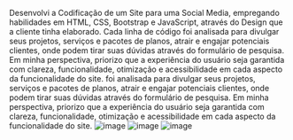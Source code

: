 Desenvolvi a Codificação de um Site para uma Social Media, empregando habilidades em HTML, CSS, Bootstrap e JavaScript, através do Design que a cliente tinha elaborado. Cada linha de código foi analisada para divulgar seus projetos, serviços e pacotes de planos, atrair e engajar potenciais clientes, onde podem tirar suas dúvidas através do formulário de pesquisa. Em minha perspectiva, priorizo que a experiência do usuário seja garantida com clareza, funcionalidade, otimização e acessibilidade em cada aspecto da funcionalidade do site.
foi analisada para divulgar seus projetos, serviços e pacotes de planos, atrair e engajar potenciais clientes, onde podem tirar suas dúvidas através do formulário de pesquisa.
Em minha perspectiva, priorizo que a experiência do usuário seja garantida com clareza, funcionalidade, otimização e acessibilidade em cada aspecto da funcionalidade do site.
![image](https://github.com/natanileaoengsoftware/socialmedia/assets/121149559/e1a0b142-ec24-4680-9ce3-56b59f6a91ae)
![image](https://github.com/natanileaoengsoftware/socialmedia/assets/121149559/0a1b6957-1511-4797-8b9d-5522bff10d2b)
![image](https://github.com/natanileaoengsoftware/socialmedia/assets/121149559/3ffc4119-d25f-428b-9d30-6b4e2f13b19c)
